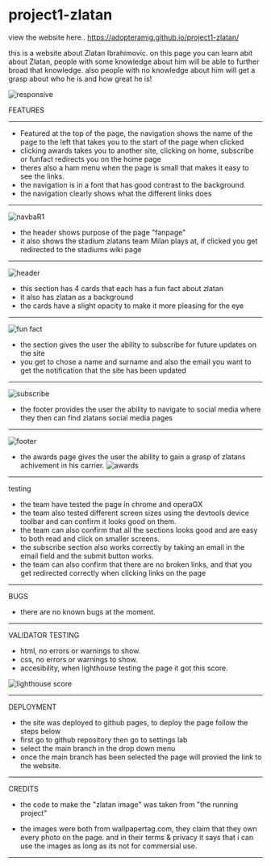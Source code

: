 # project1-zlatan

view the website here.. https://adopteramig.github.io/project1-zlatan/

this is a website about Zlatan Ibrahimovic. on this page you can learn abit about Zlatan, people with some knowledge about him will be able to further broad that knowledge. also people with no knowledge about him will get a grasp about who he is and how great he is!



![responsive](https://user-images.githubusercontent.com/47448917/224478414-b2c0ab3e-2ed2-4649-b665-c996e72f25ec.PNG)


FEATURES

*** 


* Featured at the top of the page, the navigation shows the name of the page to the left that takes you to the start of the page when clicked
* clicking awards takes you to another site, clicking on home, subscribe or funfact redirects you on the home page
* theres also a ham menu when the page is small that makes it easy to see the links.
* the navigation is in a font that has good contrast to the background.
* the navigation clearly shows what the different links does

***
![navbaR1](https://user-images.githubusercontent.com/47448917/224479078-8b57abc9-7b3b-4758-a030-1bd92f312693.PNG)


* the header shows purpose of the page "fanpage" 
* it also shows the stadium zlatans team Milan plays at, if clicked you get redirected to the stadiums wiki page
***
![header](https://user-images.githubusercontent.com/47448917/224490700-3afc93be-1c09-4404-98df-85a0f48d3367.PNG)

 
* this section has 4 cards that each has a fun fact about zlatan
* it also has zlatan as a background
* the cards have a slight opacity to make it more pleasing for the eye
***
![fun fact](https://user-images.githubusercontent.com/47448917/224490915-54562e25-6448-4c49-aea9-94ec754c9f02.PNG)


* the section gives the user the ability to subscribe for future updates on the site
* you get to chose a name and surname and also the email you want to get the notification that the site has been updated
***
![subscribe](https://user-images.githubusercontent.com/47448917/224491095-d3e10544-1fbe-4388-a5fc-0cbe3426e075.PNG)

 
* the footer provides the user the ability to navigate to social media where they then can find zlatans social media pages
***
![footer](https://user-images.githubusercontent.com/47448917/224491167-438b10dd-ea1f-4a10-a4ac-83d0aa7d11c4.PNG)


* the awards page gives the user the ability to gain a grasp of zlatans achivement in his carrier.
![awards](https://user-images.githubusercontent.com/47448917/224491553-6e57e226-31be-4e32-896a-c371601ea369.PNG)
 ***
 testing
* the team have tested the page in chrome and operaGX
* the team also tested different screen sizes using the devtools device toolbar and can confirm it looks good on them.
* the team can also confirm that all the sections looks good and are easy to both read and click on smaller screens.
* the subscribe section also works correctly by taking an email in the email field and the submit button works. 
* the team can also confirm that there are no broken links, and that you get redirected correctly when clicking links on the page

***

BUGS 
* there are no known bugs at the moment.

***

VALIDATOR TESTING
* html, no errors or warnings to show.
* css, no errors or warnings to show.
* accesibility, when lighthouse testing the page it got this score.

![lighthouse score](https://user-images.githubusercontent.com/47448917/224492861-8078439e-9b13-40be-835a-a75df2e84292.PNG)

***
DEPLOYMENT
* the site was deployed to github pages, to deploy the page follow the steps below
* first go to github repository then go to settings lab
* select the main branch in the drop down menu
* once the main branch has been selected the page will provied the link to the website.

***

CREDITS

* the code to make the "zlatan image" was taken from "the running project"

* the images were both from wallpapertag.com, they claim that they own every photo on the page. and in their terms & privacy it says that i can use the images as long as its not for commersial use. 

***

